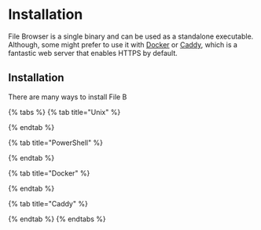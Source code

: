 # Installation

File Browser is a single binary and can be used as a standalone executable. Although, some might prefer to use it with [Docker]() or [Caddy](), which is a fantastic web server that enables HTTPS by default.

## Installation

There are many ways to install File B

{% tabs %}
{% tab title="Unix" %}

{% endtab %}

{% tab title="PowerShell" %}

{% endtab %}

{% tab title="Docker" %}

{% endtab %}

{% tab title="Caddy" %}

{% endtab %}
{% endtabs %}

